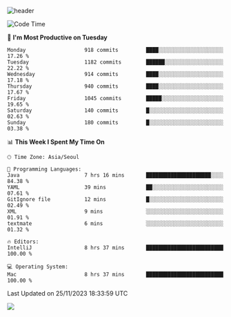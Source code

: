 ![header](https://capsule-render.vercel.app/api?type=Egg&color=timeAuto&height=300&section=header&text=PoPo&fontSize=90&animation=fadeIn)

  <!--START_SECTION:waka-->
![Code Time](http://img.shields.io/badge/Code%20Time-1%2C273%20hrs%209%20mins-blue)

📅 **I'm Most Productive on Tuesday** 

```text
Monday                   918 commits         ████░░░░░░░░░░░░░░░░░░░░░   17.26 % 
Tuesday                  1182 commits        ██████░░░░░░░░░░░░░░░░░░░   22.22 % 
Wednesday                914 commits         ████░░░░░░░░░░░░░░░░░░░░░   17.18 % 
Thursday                 940 commits         ████░░░░░░░░░░░░░░░░░░░░░   17.67 % 
Friday                   1045 commits        █████░░░░░░░░░░░░░░░░░░░░   19.65 % 
Saturday                 140 commits         █░░░░░░░░░░░░░░░░░░░░░░░░   02.63 % 
Sunday                   180 commits         █░░░░░░░░░░░░░░░░░░░░░░░░   03.38 % 
```


📊 **This Week I Spent My Time On** 

```text
🕑︎ Time Zone: Asia/Seoul

💬 Programming Languages: 
Java                     7 hrs 16 mins       █████████████████████░░░░   84.38 % 
YAML                     39 mins             ██░░░░░░░░░░░░░░░░░░░░░░░   07.61 % 
GitIgnore file           12 mins             █░░░░░░░░░░░░░░░░░░░░░░░░   02.49 % 
XML                      9 mins              ░░░░░░░░░░░░░░░░░░░░░░░░░   01.91 % 
textmate                 6 mins              ░░░░░░░░░░░░░░░░░░░░░░░░░   01.32 % 

🔥 Editors: 
IntelliJ                 8 hrs 37 mins       █████████████████████████   100.00 % 

💻 Operating System: 
Mac                      8 hrs 37 mins       █████████████████████████   100.00 % 
```


 Last Updated on 25/11/2023 18:33:59 UTC
<!--END_SECTION:waka-->



<img src="https://capsule-render.vercel.app/api?type=Egg&color=timeAuto&height=300&section=footer&text=PoPo&fontSize=90&animation=fadeIn&reversal=true" />
